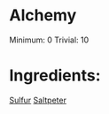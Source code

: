 <!-- TITLE: Oil of Vitriol -->
<!-- SUBTITLE: A highly corrosive mineral acid, also known as sulfuric acid -->

# Alchemy
Minimum: 0
Trivial: 10
# Ingredients:
[Sulfur](sulfur)
[Saltpeter](saltpeter)